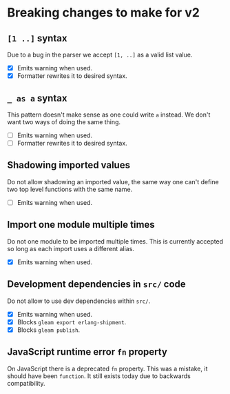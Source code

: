 # Breaking changes to make for v2

## `[1 ..]` syntax

Due to a bug in the parser we accept `[1, ..]` as a valid list value.

- [x] Emits warning when used.
- [x] Formatter rewrites it to desired syntax.

## `_ as a` syntax

This pattern doesn't make sense as one could write `a` instead. We don't want
two ways of doing the same thing.

- [ ] Emits warning when used.
- [ ] Formatter rewrites it to desired syntax.

## Shadowing imported values

Do not allow shadowing an imported value, the same way one can't define two
top level functions with the same name.

- [ ] Emits warning when used.

## Import one module multiple times

Do not one module to be imported multiple times. This is currently accepted so
long as each import uses a different alias.

- [x] Emits warning when used.

## Development dependencies in `src/` code

Do not allow to use dev dependencies within `src/`.

- [x] Emits warning when used.
- [x] Blocks `gleam export erlang-shipment`.
- [x] Blocks `gleam publish`.

## JavaScript runtime error `fn` property

On JavaScript there is a deprecated `fn` property. This was a mistake, it
should have been `function`. It still exists today due to backwards
compatibility.

